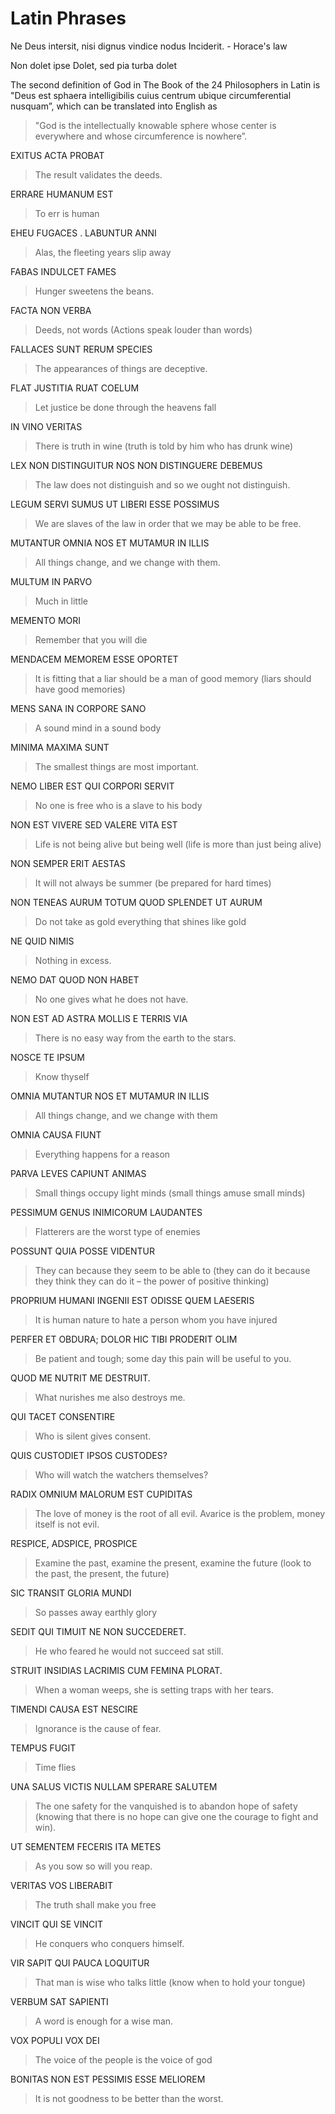 # Latin Phrases


Ne Deus intersit, nisi dignus vindice nodus Inciderit. - Horace's law


Non dolet ipse Dolet, sed pia turba dolet


The second definition of God in The Book of the 24 Philosophers in Latin is 
"Deus est sphaera intelligibilis cuius centrum ubique circumferential nusquam”, which can be translated into English as 

>"God is the intellectually knowable sphere whose center is everywhere and whose circumference is nowhere”.




EXITUS ACTA PROBAT
> The result validates the deeds.

ERRARE HUMANUM EST
> To err is human

EHEU FUGACES . LABUNTUR ANNI
> Alas, the fleeting years slip away

FABAS INDULCET FAMES
> Hunger sweetens the beans.

FACTA NON VERBA
> Deeds, not words (Actions speak louder than words)

FALLACES SUNT RERUM SPECIES
> The appearances of things are deceptive.

FLAT JUSTITIA RUAT COELUM
> Let justice be done through the heavens fall

IN VINO VERITAS
> There is truth in wine
(truth is told by him who has drunk wine)

LEX NON DISTINGUITUR NOS NON DISTINGUERE DEBEMUS
> The law does not distinguish and so we ought not distinguish.

LEGUM SERVI SUMUS UT LIBERI ESSE POSSIMUS
> We are slaves of the law in order that we may be able to be free.

MUTANTUR OMNIA NOS ET MUTAMUR IN ILLIS
> All things change, and we change with them.

MULTUM IN PARVO
> Much in little

MEMENTO MORI
> Remember that you will die

MENDACEM MEMOREM ESSE OPORTET
> It is fitting that a liar should be a man of good memory
(liars should have good memories)

MENS SANA IN CORPORE SANO
> A sound mind in a sound body

MINIMA MAXIMA SUNT
> The smallest things are most important.

NEMO LIBER EST QUI CORPORI SERVIT
> No one is free who is a slave to his body

NON EST VIVERE SED VALERE VITA EST
> Life is not being alive but being well (life is more than just being alive)

NON SEMPER ERIT AESTAS
> It will not always be summer (be prepared for hard times)

NON TENEAS AURUM TOTUM QUOD SPLENDET UT AURUM
> Do not take as gold everything that shines like gold

NE QUID NIMIS
> Nothing in excess.

NEMO DAT QUOD NON HABET
> No one gives what he does not have.

NON EST AD ASTRA MOLLIS E TERRIS VIA
> There is no easy way from the earth to the stars.

NOSCE TE IPSUM
> Know thyself

OMNIA MUTANTUR NOS ET MUTAMUR IN ILLIS
> All things change, and we change with them

OMNIA CAUSA FIUNT
> Everything happens for a reason

PARVA LEVES CAPIUNT ANIMAS
> Small things occupy light minds
(small things amuse small minds)

PESSIMUM GENUS INIMICORUM LAUDANTES
> Flatterers are the worst type of enemies

POSSUNT QUIA POSSE VIDENTUR
> They can because they seem to be able to
(they can do it because they think they can do it – the power of positive thinking)

PROPRIUM HUMANI INGENII EST ODISSE QUEM LAESERIS
> It is human nature to hate a person whom you have injured

PERFER ET OBDURA; DOLOR HIC TIBI PRODERIT OLIM
> Be patient and tough; some day this pain will be useful to you.

QUOD ME NUTRIT ME DESTRUIT.
> What nurishes me also destroys me.

QUI TACET CONSENTIRE
> Who is silent gives consent.

QUIS CUSTODIET IPSOS CUSTODES?
> Who will watch the watchers themselves?

RADIX OMNIUM MALORUM EST CUPIDITAS
> The love of money is the root of all evil.
Avarice is the problem, money itself is not evil.

RESPICE, ADSPICE, PROSPICE
> Examine the past, examine the present, examine the future
(look to the past, the present, the future)

SIC TRANSIT GLORIA MUNDI
> So passes away earthly glory

SEDIT QUI TIMUIT NE NON SUCCEDERET.
> He who feared he would not succeed sat still.

STRUIT INSIDIAS LACRIMIS CUM FEMINA PLORAT.
> When a woman weeps, she is setting traps with her tears.

TIMENDI CAUSA EST NESCIRE
> Ignorance is the cause of fear.

TEMPUS FUGIT
> Time flies

UNA SALUS VICTIS NULLAM SPERARE SALUTEM
> The one safety for the vanquished is to abandon hope of safety
(knowing that there is no hope can give one the courage to fight and win).

UT SEMENTEM FECERIS ITA METES
> As you sow so will you reap.

VERITAS VOS LIBERABIT
> The truth shall make you free

VINCIT QUI SE VINCIT
> He conquers who conquers himself.

VIR SAPIT QUI PAUCA LOQUITUR
> That man is wise who talks little
(know when to hold your tongue)

VERBUM SAT SAPIENTI
> A word is enough for a wise man.

VOX POPULI VOX DEI
> The voice of the people is the voice of god

BONITAS NON EST PESSIMIS ESSE MELIOREM
> It is not goodness to be better than the worst.


